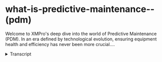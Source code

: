 # what-is-predictive-maintenance--(pdm)
<!-- embeded video removed -->



Welcome to XMPro's deep dive into the world of Predictive Maintenance (PDM). In an era defined by technological evolution, ensuring equipment health and efficiency has never been more crucial....
<details>
<summary>Transcript</summary>Welcome to XMPro's deep dive into the world of Predictive Maintenance (PDM). In an era defined by technological evolution, ensuring equipment health and efficiency has never been more crucial....
in today's rapidly evolving

technological landscape the optimization

of equipment health and efficiency is

Paramount this is where predictive

maintenance comes in predictive

maintenance is a sophisticated approach

to equipment management that goes beyond

the traditional

paradigms predictive maintenance PDM is

more than just a proactive monitoring

tool it's the fusion of advanced sensor

technology intricate data analytics and

deep machine learning

algorithms by assessing realtime data

alongside historical Trends PDM provides

a holistic view of equipment Health

pinpointing anomalies and predicting

potential failures with remarkable

Precision next let's talk about the

advantages of predictive

maintenance firstly let's look at

Financial

efficiency traditional maintenance

strategies can often result in either

over maintenance or costly reactive

fixes PDM defines the process allowing

companies to allocate resources more

strategically thus realizing significant

cost

efficiencies next let's look at optimal

equipment

longevity in the drive for continuous

uptime the nuanced care that PDM

provides ensures that equipment isn't

just running but running optimally

prolonging its functional

lifespan finally let's discuss mitigated

downtime for High-Tech Industries and

advanced manufacturing sectors unplanned

downtime isn't just an inconvenience

it's a significant expense PDM by

predicting failures offers an unmatched

advantage in keeping operations

seamless predictive maintenance is more

than just an operational strategy it's a

competitive Advantage it embodies the

fusion of engineering prowess with

Advanced data analytics setting the

stage for unprecedented operational

excellence in the years to come we hope

you enjoyed this video in our next video

we will look at the different

Technologies behind PDM and how they

work in tandem to create a PDM

solution are you looking to implement

predictive maintenance for your business

but not sure where to get started the

team at XM Pro is ready to help you

every step of the way on your predictive

maintenance Journey contact us today for

a free no obligation

consultation
</details>